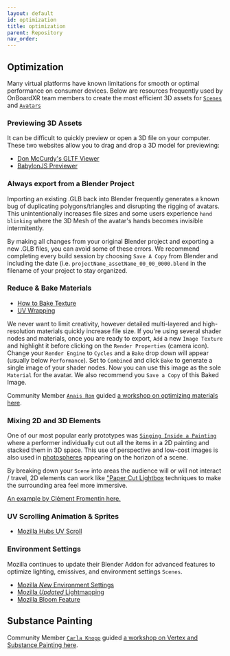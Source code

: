 ```yaml
---
layout: default
id: optimization
title: optimization
parent: Repository
nav_order: 
---
```


## Optimization
Many virtual platforms have known limitations for smooth or optimal performance on consumer devices. Below are resources frequently used by OnBoardXR team members to create the most efficient 3D assets for [`Scenes`](./glossary-scene.md) and [`Avatars`](./glossary-avatars.md) 

### Previewing 3D Assets
It can be difficult to quickly preview or open a 3D file on your computer. These two websites allow you to drag and drop a 3D model for previewing:
- [Don McCurdy's GLTF Viewer](https://gltf-viewer.donmccurdy.com/)
- [BabylonJS Previewer](https://sandbox.babylonjs.com/)

### Always export from a Blender Project
Importing an existing .GLB back into Blender frequently generates a known bug of duplicating polygons/triangles and disrupting the rigging of avatars. This unintentionally increases file sizes and some users experience `hand blinking` where the 3D Mesh of the avatar's hands becomes invisible intermitently. 

By making all changes from your original Blender project and exporting a new .GLB files, you can avoid some of these errors. We recommend completing every build session by choosing `Save A Copy` from Blender and including the date (i.e. `projectName_assetName_00_00_0000.blend` in the filename of your project to stay organized.

### Reduce & Bake Materials
- [How to Bake Texture](https://www.youtube.com/watch?v=LLQFopN--LY)
- [UV Wrapping](https://www.youtube.com/watch?v=kZaa8MJyGBs)

We never want to limit creativity, however detailed multi-layered and high-resolution materials quickly increase file size. If you're using several shader nodes and materials, once you are ready to export, `Add` a new `Image Texture` and highlight it before clicking on the `Render Properties` (camera icon). Change your `Render Engine` to `Cycles` and a `Bake` drop down will appear (usually below `Performance`). Set to `Combined` and click `Bake` to generate a single image of your shader nodes. Now you can use this image as the sole `Material` for the avatar. We also recommend you `Save a Copy` of this Baked Image.

Community Member [`Anais Ron`](./active-replica.md) guided [a workshop on optimizing materials here](https://youtu.be/ig-HVbWqZLA). 

### Mixing 2D and 3D Elements
One of our most popular early prototypes was [`Singing Inside a Painting`](https://youtu.be/K7MqCO72hEE?t=77) where a performer individually cut out all the items in a 2D painting and stacked them in 3D space. This use of perspective and low-cost images is also used in [photospheres](./glossary-360.md/#photospheres--hdris) appearing on the horizon of a scene.

By breaking down your `Scene` into areas the audience will or will not interact / travel, 2D elements can work like ["Paper Cut Lightbox](https://en.everybodywiki.com/Lightbox_Papercraft) techniques to make the surrounding area feel more immersive. 

[An example by Clément Fromentin here.](https://sketchfab.com/3d-models/brawlout-stage-jungle-treetop-227e76f0a7cc4647b6b18f42daf30222)

### UV Scrolling Animation & Sprites
- [Mozilla Hubs UV Scroll](https://hubs.mozilla.com/labs/animating-textures-using-the-uv-scroll-component-part-3/)

### Environment Settings
Mozilla continues to update their Blender Addon for advanced features to optimize lighting, emissives, and environment settings `Scenes`.
- [Mozilla *New* Environment Settings](https://www.youtube.com/watch?v=M2gSduQ6x8k&t=804s)
- [Mozilla *Updated* Lightmapping](https://hubs.mozilla.com/labs/ez-bake-lightmapping/)
- [Mozilla Bloom Feature]()

## Substance Painting
Community Member [`Carla Knopp`]() guided [a workshop on Vertex and Substance Painting here](https://www.youtube.com/watch?v=gAyC0SGv0go). 


